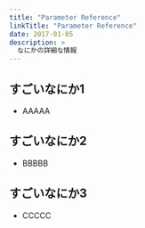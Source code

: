 ```yaml
---
title: "Parameter Reference"
linkTitle: "Parameter Reference"
date: 2017-01-05
description: >
  なにかの詳細な情報
---
```


## すごいなにか1
- AAAAA

## すごいなにか2
- BBBBB

## すごいなにか3
- CCCCC

